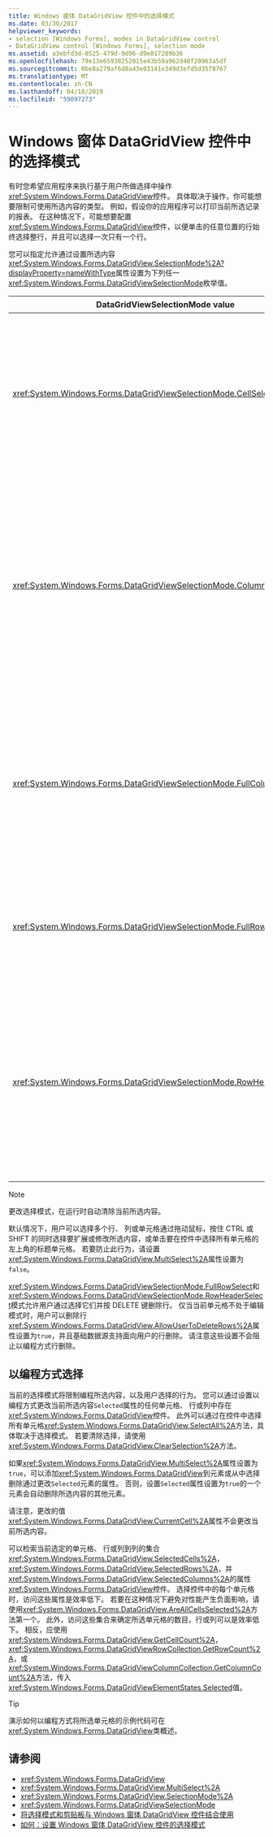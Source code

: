 ```yaml
---
title: Windows 窗体 DataGridView 控件中的选择模式
ms.date: 03/30/2017
helpviewer_keywords:
- selection [Windows Forms], modes in DataGridView control
- DataGridView control [Windows Forms], selection mode
ms.assetid: a3ebfd3d-0525-479d-9d96-d9e017289b36
ms.openlocfilehash: 79e13e65938252015e43b59a962d40f20963a5df
ms.sourcegitcommit: 0be8a279af6d8a43e03141e349d3efd5d35f8767
ms.translationtype: MT
ms.contentlocale: zh-CN
ms.lasthandoff: 04/18/2019
ms.locfileid: "59097273"
---
```

# <a name="selection-modes-in-the-windows-forms-datagridview-control"></a>Windows 窗体 DataGridView 控件中的选择模式
有时您希望应用程序来执行基于用户所做选择中操作<xref:System.Windows.Forms.DataGridView>控件。 具体取决于操作，你可能想要限制可使用所选内容的类型。 例如，假设你的应用程序可以打印当前所选记录的报表。 在这种情况下，可能想要配置<xref:System.Windows.Forms.DataGridView>控件，以便单击的任意位置的行始终选择整行，并且可以选择一次只有一个行。  
  
 您可以指定允许通过设置所选内容<xref:System.Windows.Forms.DataGridView.SelectionMode%2A?displayProperty=nameWithType>属性设置为下列任一<xref:System.Windows.Forms.DataGridViewSelectionMode>枚举值。  
  
|DataGridViewSelectionMode value|描述|  
|-------------------------------------|-----------------|  
|<xref:System.Windows.Forms.DataGridViewSelectionMode.CellSelect>|单击一个单元格选择它。 行和列标题不能用于所选内容。|  
|<xref:System.Windows.Forms.DataGridViewSelectionMode.ColumnHeaderSelect>|单击一个单元格选择它。 单击列标题可以选择整个列。 不能用于列标题排序。|  
|<xref:System.Windows.Forms.DataGridViewSelectionMode.FullColumnSelect>|单击一个单元格或列标题选择整个列。 不能用于列标题排序。|  
|<xref:System.Windows.Forms.DataGridViewSelectionMode.FullRowSelect>|单击单元格或行标题可以选择整个行。|  
|<xref:System.Windows.Forms.DataGridViewSelectionMode.RowHeaderSelect>|默认选择模式。 单击一个单元格选择它。 单击行标题可以选择整行。|  
  
> [!NOTE]
>  更改选择模式，在运行时自动清除当前所选内容。  
  
 默认情况下，用户可以选择多个行、 列或单元格通过拖动鼠标，按住 CTRL 或 SHIFT 的同时选择要扩展或修改所选内容，或单击要在控件中选择所有单元格的左上角的标题单元格。 若要防止此行为，请设置<xref:System.Windows.Forms.DataGridView.MultiSelect%2A>属性设置为`false`。  
  
 <xref:System.Windows.Forms.DataGridViewSelectionMode.FullRowSelect>和<xref:System.Windows.Forms.DataGridViewSelectionMode.RowHeaderSelect>模式允许用户通过选择它们并按 DELETE 键删除行。 仅当当前单元格不处于编辑模式时，用户可以删除行<xref:System.Windows.Forms.DataGridView.AllowUserToDeleteRows%2A>属性设置为`true`，并且基础数据源支持面向用户的行删除。 请注意这些设置不会阻止以编程方式行删除。  
  
## <a name="programmatic-selection"></a>以编程方式选择  
 当前的选择模式将限制编程所选内容，以及用户选择的行为。 您可以通过设置以编程方式更改当前所选内容`Selected`属性的任何单元格、 行或列中存在<xref:System.Windows.Forms.DataGridView>控件。 此外可以通过在控件中选择所有单元格<xref:System.Windows.Forms.DataGridView.SelectAll%2A>方法，具体取决于选择模式。 若要清除选择，请使用<xref:System.Windows.Forms.DataGridView.ClearSelection%2A>方法。  
  
 如果<xref:System.Windows.Forms.DataGridView.MultiSelect%2A>属性设置为`true`，可以添加<xref:System.Windows.Forms.DataGridView>到元素或从中选择删除通过更改`Selected`元素的属性。 否则，设置`Selected`属性设置为`true`的一个元素会自动删除所选内容的其他元素。  
  
 请注意，更改的值<xref:System.Windows.Forms.DataGridView.CurrentCell%2A>属性不会更改当前所选内容。  
  
 可以检索当前选定的单元格、 行或列到列的集合<xref:System.Windows.Forms.DataGridView.SelectedCells%2A>， <xref:System.Windows.Forms.DataGridView.SelectedRows%2A>，并<xref:System.Windows.Forms.DataGridView.SelectedColumns%2A>的属性<xref:System.Windows.Forms.DataGridView>控件。 选择控件中的每个单元格时，访问这些属性是效率低下。 若要在这种情况下避免对性能产生负面影响，请使用<xref:System.Windows.Forms.DataGridView.AreAllCellsSelected%2A>方法第一个。 此外，访问这些集合来确定所选单元格的数目，行或列可以是效率低下。 相反，应使用<xref:System.Windows.Forms.DataGridView.GetCellCount%2A>， <xref:System.Windows.Forms.DataGridViewRowCollection.GetRowCount%2A>，或<xref:System.Windows.Forms.DataGridViewColumnCollection.GetColumnCount%2A>方法，传入<xref:System.Windows.Forms.DataGridViewElementStates.Selected>值。  
  
> [!TIP]
>  演示如何以编程方式将所选单元格的示例代码可在<xref:System.Windows.Forms.DataGridView>类概述。  
  
## <a name="see-also"></a>请参阅

- <xref:System.Windows.Forms.DataGridView>
- <xref:System.Windows.Forms.DataGridView.MultiSelect%2A>
- <xref:System.Windows.Forms.DataGridView.SelectionMode%2A>
- <xref:System.Windows.Forms.DataGridViewSelectionMode>
- [将选择模式和剪贴板与 Windows 窗体 DataGridView 控件结合使用](selection-and-clipboard-use-with-the-windows-forms-datagridview-control.md)
- [如何：设置 Windows 窗体 DataGridView 控件的选择模式](how-to-set-the-selection-mode-of-the-windows-forms-datagridview-control.md)
